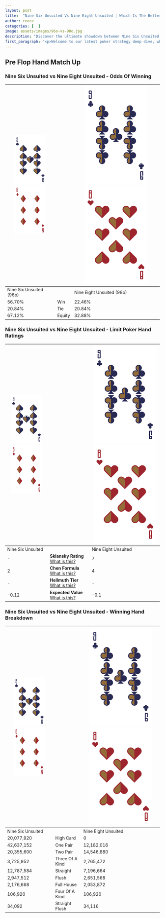 ```yaml
---
layout: post
title:  "Nine Six Unsuited Vs Nine Eight Unsuited | Which Is The Better Hand In Poker? A Complete Guide"
author: reece
categories: [  ]
image: assets/images/96o-vs-98o.jpg
description: "Discover the ultimate showdown between Nine Six Unsuited and Nine Eight Unsuited in poker! Uncover the odds, strategies, and scenarios where one hand triumphs over the other. Get ready to up your poker game with this thrilling analysis."
first_paragraph: "<p>Welcome to our latest poker strategy deep dive, where we're pitting two distinct hands against each other in a high-stakes showdown: Nine Six Unsuited vs Nine Eight Unsuited.</p><p>In the dynamic world of poker, every decision counts, and knowing which hand holds the upper hand is key to your success at the table.</p><p>In this article, we'll dissect these two hands, explore the scenarios where one dominates the other, and equip you with the knowledge to make strategic choices that can tip the odds in your favor.</p><p>Get ready to unravel the intriguing dynamics of these poker hands and elevate your game to new heights.</p>"
---
```




[comment]: # (sp0)

## Pre Flop Hand Match Up

<div class="table hand-ratings" markdown="1"> 



### Nine Six Unsuited vs Nine Eight Unsuited - Odds Of Winning


    
| ![image info](assets/images/hand1/9.png) ![image info](assets/images/hand1/6o.png) |  | ![image info](assets/images/hand2/9.png) ![image info](assets/images/hand2/8o.png) |
| -------- | -------- | -------- |
| Nine Six Unsuited (96o) |  | Nine Eight Unsuited (98o) |
| 56.70% | Win | 22.46% |
| 20.84% | Tie | 20.84% |
| 67.12% | Equity | 32.88% |




[comment]: # (sp1)



### Nine Six Unsuited vs Nine Eight Unsuited - Limit Poker Hand Ratings


    
| ![image info](assets/images/hand1/9.png) ![image info](assets/images/hand1/6o.png) |  | ![image info](assets/images/hand2/9.png) ![image info](assets/images/hand2/8o.png) |
| -------- | -------- | -------- |
| Nine Six Unsuited |  | Nine Eight Unsuited |
| - | **Sklansky Rating** [What is this?](/sklansky-rating-explained) | 7 |
| 2 | **Chen Formula** [What is this?](/chen-formula-explained) | 4 |
| - | **Hellmuth Tier** [What is this?](/Hellmuth-tier-explained) | - |
| -0.12 | **Expected Value** [What is this?](/expected-value-explained) | -0.1 |




[comment]: # (sp2)



### Nine Six Unsuited vs Nine Eight Unsuited - Winning Hand Breakdown


    
| ![image info](assets/images/hand1/9.png) ![image info](assets/images/hand1/6o.png) |  | ![image info](assets/images/hand2/9.png) ![image info](assets/images/hand2/8o.png) |
| -------- | -------- | -------- |
| Nine Six Unsuited |  | Nine Eight Unsuited |
| 20,077,920 | High Card | 0 |
| 42,637,152 | One Pair | 12,182,016 |
| 20,355,600 | Two Pair | 14,546,880 |
| 3,725,952 | Three Of A Kind | 2,765,472 |
| 12,787,584 | Straight | 7,196,664 |
| 2,947,512 | Flush | 2,651,568 |
| 2,176,668 | Full House | 2,053,872 |
| 106,920 | Four Of A Kind | 106,920 |
| 34,092 | Straight Flush | 34,116 |




[comment]: # (sp3)



</div>

[comment]: # (sp4)



[comment]: # (sp5)

